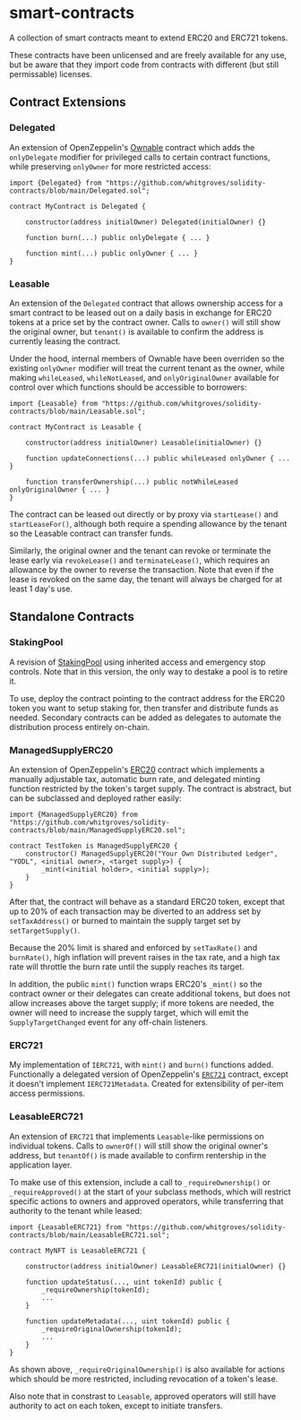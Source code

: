 # smart-contracts

A collection of smart contracts meant to extend ERC20 and ERC721 tokens.

These contracts have been unlicensed and are freely available for any use, but be aware that they import code from contracts with different (but still permissable) licenses.

## Contract Extensions

### Delegated
An extension of OpenZeppelin's [Ownable](https://github.com/OpenZeppelin/openzeppelin-contracts/blob/master/contracts/access/Ownable.sol) contract which adds the `onlyDelegate` modifier for privileged calls to certain contract functions, while preserving `onlyOwner` for more restricted access: 

```
import {Delegated} from "https://github.com/whitgroves/solidity-contracts/blob/main/Delegated.sol";

contract MyContract is Delegated {

    constructor(address initialOwner) Delegated(initialOwner) {}

    function burn(...) public onlyDelegate { ... }

    function mint(...) public onlyOwner { ... }
}
```

### Leasable
An extension of the `Delegated` contract that allows ownership access for a smart contract to be leased out on a daily basis in exchange for ERC20 tokens at a price set by the contract owner. Calls to `owner()` will still show the original owner, but `tenant()` is available to confirm the address is currently leasing the contract.

Under the hood, internal members of Ownable have been overriden so the existing `onlyOwner` modifier will treat the current tenant as the owner, while making `whileLeased`, `whileNotLeased`, and `onlyOriginalOwner` available for control over which functions should be accessible to borrowers:
```
import {Leasable} from "https://github.com/whitgroves/solidity-contracts/blob/main/Leasable.sol";

contract MyContract is Leasable {

    constructor(address initialOwner) Leasable(initialOwner) {}

    function updateConnections(...) public whileLeased onlyOwner { ... }

    function transferOwnership(...) public notWhileLeased onlyOriginalOwner { ... }
}
```
The contract can be leased out directly or by proxy via `startLease()` and `startLeaseFor()`, although both require a spending allowance by the tenant so the Leasable contract can transfer funds.

Similarly, the original owner and the tenant can revoke or terminate the lease early via `revokeLease()` and `terminateLease()`, which requires an allowance by the owner to reverse the transaction. Note that even if the lease is revoked on the same day, the tenant will always be charged for at least 1 day's use.

## Standalone Contracts

### StakingPool
A revision of [StakingPool](https://github.com/whitgroves/staking-pool) using inherited access and emergency stop controls. Note that in this version, the only way to destake a pool is to retire it.

To use, deploy the contract pointing to the contract address for the ERC20 token you want to setup staking for, then transfer and distribute funds as needed. Secondary contracts can be added as delegates to automate the distribution process entirely on-chain.

### ManagedSupplyERC20
An extension of OpenZeppelin's [ERC20](https://github.com/OpenZeppelin/openzeppelin-contracts/blob/master/contracts/token/ERC20/ERC20.sol) contract which implements a manually adjustable tax, automatic burn rate, and delegated minting function restricted by the token's target supply. The contract is abstract, but can be subclassed and deployed rather easily:
```
import {ManagedSupplyERC20} from "https://github.com/whitgroves/solidity-contracts/blob/main/ManagedSupplyERC20.sol";

contract TestToken is ManagedSupplyERC20 {
    constructor() ManagedSupplyERC20("Your Own Distributed Ledger", "YODL", <initial owner>, <target supply>) {
        _mint(<initial holder>, <initial supply>);
    }
}
```

After that, the contract will behave as a standard ERC20 token, except that up to 20% of each transaction may be diverted to an address set by `setTaxAddress()` or burned to maintain the supply target set by `setTargetSupply()`.

Because the 20% limit is shared and enforced by `setTaxRate()` and `burnRate()`, high inflation will prevent raises in the tax rate, and a high tax rate will throttle the burn rate until the supply reaches its target.

In addition, the public `mint()` function wraps ERC20's `_mint()` so the contract owner or their delegates can create additional tokens, but does not allow increases above the target supply; if more tokens are needed, the owner will need to increase the supply target, which will emit the `SupplyTargetChanged` event for any off-chain listeners.

### ERC721
My implementation of `IERC721`, with `mint()` and `burn()` functions added. Functionally a delegated version of OpenZeppelin's [`ERC721`](https://github.com/OpenZeppelin/openzeppelin-contracts/blob/master/contracts/token/ERC721/ERC721.sol) contract, except it doesn't implement `IERC721Metadata`. Created for extensibility of per-item access permissions.

### LeasableERC721
An extension of `ERC721` that implements `Leasable`-like permissions on individual tokens. Calls to `ownerOf()` will still show the original owner's address, but `tenantOf()` is made available to confirm rentership in the application layer.

To make use of this extension, include a call to `_requireOwnership()` or `_requireApproved()` at the start of your subclass methods, which will restrict specific actions to owners and approved operators, while transferring that authority to the tenant while leased:

```
import {LeasableERC721} from "https://github.com/whitgroves/solidity-contracts/blob/main/LeasableERC721.sol";

contract MyNFT is LeasableERC721 {

    constructor(address initialOwner) LeasableERC721(initialOwner) {}

    function updateStatus(..., uint tokenId) public {
        _requireOwnership(tokenId);
        ...
    }

    function updateMetadata(..., uint tokenId) public {
        _requireOriginalOwnership(tokenId);
        ...
    }
}
```
As shown above, `_requireOriginalOwnership()` is also available for actions which should be more restricted, including revocation of a token's lease.

Also note that in constrast to `Leasable`, approved operators will still have authority to act on each token, except to initiate transfers.